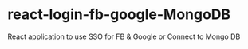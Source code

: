 # react-login-fb-google-MongoDB
React application to use SSO for FB &amp; Google or Connect to Mongo DB
